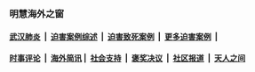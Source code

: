 
### 明慧海外之窗

####  [武汉肺炎](indexes/365.md?t=04220900) &nbsp;|&nbsp;  [迫害案例综述](indexes/328.md?t=04220900) &nbsp;|&nbsp; [迫害致死案例](indexes/277.md?t=04220900)  &nbsp;|&nbsp; [更多迫害案例](indexes/81.md?t=04220900)  &nbsp;|&nbsp; 
####  [时事评论](indexes/19.md?t=04220900) &nbsp;|&nbsp; [海外简讯](indexes/245.md?t=04220900)&nbsp;|&nbsp;  [社会支持](indexes/140.md?t=04220900) &nbsp;|&nbsp; [褒奖决议](indexes/282.md?t=04220900) &nbsp;|&nbsp; [社区报道](indexes/91.md?t=04220900)  &nbsp;|&nbsp; [天人之间](indexes/78.md?t=04220900) 

